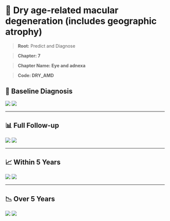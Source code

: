 # 🧬 Dry age-related macular degeneration (includes geographic atrophy)
    
> **Root:** Predict and Diagnose

> **Chapter: 7**

> **Chapter Name: Eye and adnexa**

> **Code: DRY_AMD**

## 🧪 Baseline Diagnosis

<img src="/Predict/Figures/Baseline/IMP/DRY_AMD.png" />

<CsvTableIMP src="/Predict_Data/Baseline/IMP/IMP_DRY_AMD.csv" label="🔍 View full results" />

<img src="/Predict/Figures/Baseline/ROC/DRY_AMD.png" />

<CsvTableROC src="/Predict_Data/Baseline/EVA/DRY_AMD.csv" label="🔍 View full results" />

---

## 📊 Full Follow-up

<img src="/Predict/Figures/ALL/IMP/DRY_AMD.png" />

<CsvTableIMP src="/Predict_Data/ALL/IMP/IMP_DRY_AMD.csv" label="🔍 View full results" />

<img src="/Predict/Figures/ALL/ROC/DRY_AMD.png" />

<CsvTableROC src="/Predict_Data/ALL/EVA/DRY_AMD.csv" label="🔍 View full results" />

---

## 📈 Within 5 Years

<img src="/Predict/Figures/FYears/IMP/DRY_AMD.png" />

<CsvTableIMP src="/Predict_Data/FYears/IMP/IMP_DRY_AMD.csv" label="🔍 View full results" />

<img src="/Predict/Figures/FYears/ROC/DRY_AMD.png" />

<CsvTableROC src="/Predict_Data/FYears/EVA/DRY_AMD.csv" label="🔍 View full results" />

---

## 📉 Over 5 Years

<img src="/Predict/Figures/OverFYears/IMP/DRY_AMD.png" />

<CsvTableIMP src="/Predict_Data/OverFYears/IMP/IMP_DRY_AMD.csv" label="🔍 View full results" />

<img src="/Predict/Figures/OverFYears/ROC/DRY_AMD.png" />

<CsvTableROC src="/Predict_Data/OverFYears/EVA/DRY_AMD.csv" label="🔍 View full results" />
